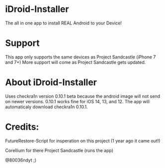 # iDroid-Installer

The all in one app to install REAL Android to your Device!

# Support

This app only supports the same devices as Project Sandcastle (iPhone 7 and 7+) More support will come as Project Sandcastle gets updated.

# About iDroid-Installer

Uses checkra1n version 0.10.1 beta because the android image will not send on newer versions. 0.10.1 works fine for iOS 14, 13, and 12. The app will automaticaly download checkra1n 0.10.1.



# Credits:

FutureRestore-Script for insperation on this project (1 year ago it came out!)

Corellium for there Project Sandcastle (runs the app)

@80036ndyt ;)

